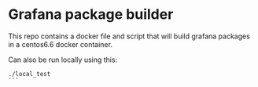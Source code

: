# Grafana package builder

This repo contains a docker file and script
that will build grafana packages in a centos6.6 docker container.

Can also be run locally using this:


````
./local_test
```
